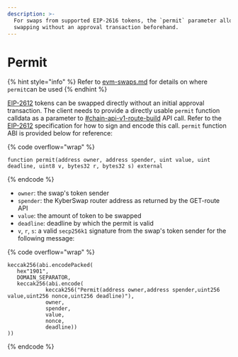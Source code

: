 ```yaml
---
description: >-
  For swaps from supported EIP-2616 tokens, the `permit` parameter allows
  swapping without an approval transaction beforehand.
---
```


# Permit

{% hint style="info" %}
Refer to [evm-swaps.md](evm-swaps.md "mention") for details on where `permit`can be used
{% endhint %}

[EIP-2612](https://eips.ethereum.org/EIPS/eip-2612) tokens can be swapped directly without an initial approval transaction. The client needs to provide a directly usable `permit` function calldata as a parameter to [#chain-api-v1-route-build](evm-swaps.md#chain-api-v1-route-build "mention") API call. Refer to the [EIP-2612](https://eips.ethereum.org/EIPS/eip-2612) specification for how to sign and encode this call. `permit` function ABI is provided below for reference:

{% code overflow="wrap" %}
```solidity
function permit(address owner, address spender, uint value, uint deadline, uint8 v, bytes32 r, bytes32 s) external
```
{% endcode %}

* `owner`: the swap's token sender
* `spender`: the KyberSwap router address as returned by the GET-route API
* `value`: the amount of token to be swapped
* `deadline`: deadline by which the permit is valid
* `v`, `r`, `s`: a valid `secp256k1` signature from the swap's token sender for the following message:

{% code overflow="wrap" %}
```solidity
keccak256(abi.encodePacked(
   hex"1901",
   DOMAIN_SEPARATOR,
   keccak256(abi.encode(
            keccak256("Permit(address owner,address spender,uint256 value,uint256 nonce,uint256 deadline)"),
            owner,
            spender,
            value,
            nonce,
            deadline))
))
```
{% endcode %}
